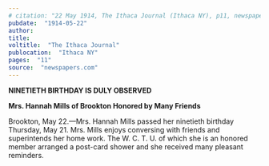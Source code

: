 ```yaml
---
# citation: "22 May 1914, The Ithaca Journal (Ithaca NY), p11, newspapers.com"
pubdate:  "1914-05-22"
author: 
title: 
voltitle:  "The Ithaca Journal"
publocation:  "Ithaca NY"
pages:  "11"
source:  "newspapers.com"
---
```

**NINETIETH BIRTHDAY IS DULY OBSERVED**

**Mrs. Hannah Mills of Brookton Honored by Many Friends**

Brookton, May 22.—Mrs. Hannah Mills passed her ninetieth birthday Thursday, May 21. Mrs. Mills enjoys conversing with friends and superintends her home work. The W. C. T. U. of which she is an honored member arranged a post-card shower and she received many pleasant reminders. 
